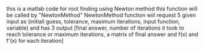 this is a matlab code for root finding using Newton method 
this function will be called by "NewtonMethod"
NewtonMethod function wiil request 5 given input as (initiall guess, tolerance, maximum iterations, input function, variable)
and has 3 output [final answer, number of iterations it took to reach tolerance or maximum iterations,
a matrix of final answer and f(x) and f'(x) for each iteration]
